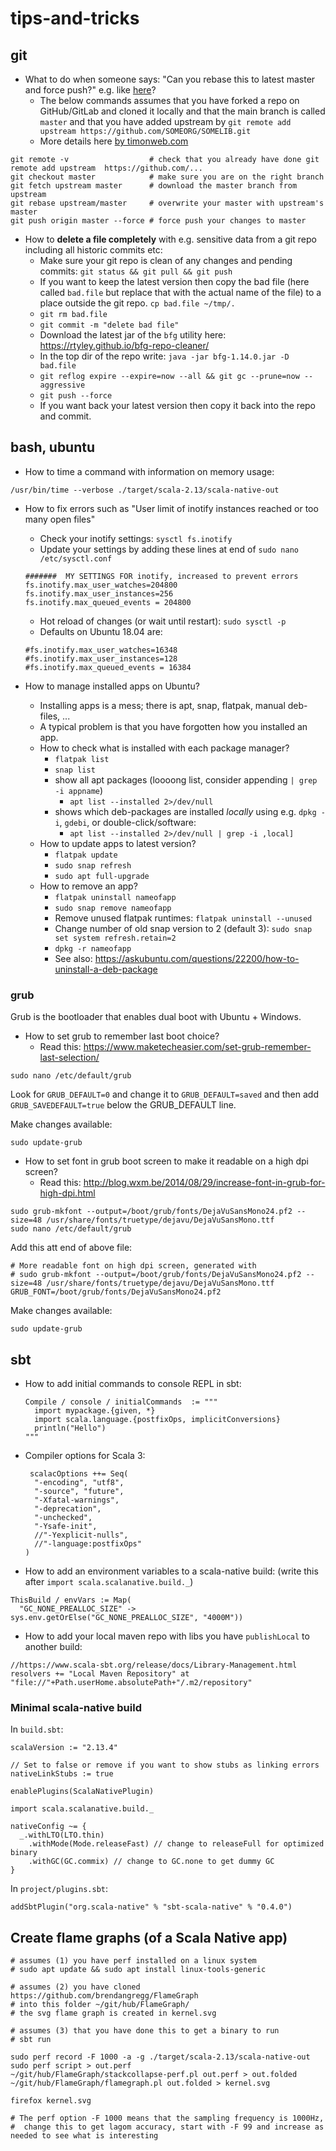 # tips-and-tricks

## git

* What to do when someone says: "Can you rebase this to latest master and force push?" e.g. like [here](https://github.com/lampepfl/dotty/pull/11878#pullrequestreview-620149574)?
  * The below commands assumes that you have forked a repo on GitHub/GitLab and cloned it locally and that the main branch is called `master` and that you have added upstream by `git remote add upstream https://github.com/SOMEORG/SOMELIB.git`
  * More details here [by timonweb.com](https://timonweb.com/misc/how-to-update-a-forked-repo-from-an-upstream-with-git-rebase-or-merge/)
```
git remote -v                  # check that you already have done git remote add upstream  https://github.com/...
git checkout master            # make sure you are on the right branch
git fetch upstream master      # download the master branch from upstream
git rebase upstream/master     # overwrite your master with upstream's master
git push origin master --force # force push your changes to master
```

* How to **delete a file completely** with e.g. sensitive data from a git repo including all historic commits etc:
  * Make sure your git repo is clean of any changes and pending commits: `git status && git pull && git push` 
  * If you want to keep the latest version then copy the bad file (here called `bad.file` but replace that with the actual name of the file) to a place outside the git repo. `cp bad.file ~/tmp/.` 
  * `git rm bad.file` 
  * `git commit -m "delete bad file"`
  * Download the latest jar of the `bfg` utility here: https://rtyley.github.io/bfg-repo-cleaner/
  * In the top dir of the repo write: `java -jar bfg-1.14.0.jar -D bad.file`
  * `git reflog expire --expire=now --all && git gc --prune=now --aggressive`
  * `git push --force`
  * If you want back your latest version then copy it back into the repo and commit.

## bash, ubuntu

* How to time a command with information on memory usage:
```
/usr/bin/time --verbose ./target/scala-2.13/scala-native-out
```

* How to fix errors such as "User limit of inotify instances reached or too many open files"
  * Check your inotify settings: `sysctl fs.inotify`
  * Update your settings by adding these lines at end of `sudo nano /etc/sysctl.conf`
  ```
  #######  MY SETTINGS FOR inotify, increased to prevent errors
  fs.inotify.max_user_watches=204800
  fs.inotify.max_user_instances=256
  fs.inotify.max_queued_events = 204800
  ```
  * Hot reload of changes (or wait until restart): `sudo sysctl -p`
  * Defaults on Ubuntu 18.04 are: 
  ```
  #fs.inotify.max_user_watches=16348
  #fs.inotify.max_user_instances=128
  #fs.inotify.max_queued_events = 16384
  ```

* How to manage installed apps on Ubuntu?
  * Installing apps is a mess; there is apt, snap, flatpak, manual deb-files, ... 
  * A typical problem is that you have forgotten how you installed an app.
  * How to check what is installed with each package manager?
    * `flatpak list` 
    * `snap list` 
    * show all apt packages (loooong list, consider appending `| grep -i appname`)
      * `apt list --installed 2>/dev/null`
    * shows which deb-packages are installed *locally* using e.g. `dpkg -i`, `gdebi`, or double-click/software:  
      * `apt list --installed 2>/dev/null | grep -i ,local]` 
  * How to update apps to latest version?
    * `flatpak update`
    * `sudo snap refresh`
    * `sudo apt full-upgrade`
  * How to remove an app?
    * `flatpak uninstall nameofapp`
    * `sudo snap remove nameofapp`
    * Remove unused flatpak runtimes: `flatpak uninstall --unused`
    * Change number of old snap version to 2 (default 3): `sudo snap set system refresh.retain=2`
    * `dpkg -r nameofapp`
    * See also: https://askubuntu.com/questions/22200/how-to-uninstall-a-deb-package

### grub

Grub is the bootloader that enables dual boot with Ubuntu + Windows.

* How to set grub to remember last boot choice?
  * Read this: https://www.maketecheasier.com/set-grub-remember-last-selection/

```
sudo nano /etc/default/grub
```
Look for `GRUB_DEFAULT=0` and change it to `GRUB_DEFAULT=saved` and then add `GRUB_SAVEDEFAULT=true` below the GRUB_DEFAULT line.

Make changes available:
```
sudo update-grub
```

* How to set font in grub boot screen to make it readable on a high dpi screen?
  * Read this: http://blog.wxm.be/2014/08/29/increase-font-in-grub-for-high-dpi.html

```
sudo grub-mkfont --output=/boot/grub/fonts/DejaVuSansMono24.pf2 --size=48 /usr/share/fonts/truetype/dejavu/DejaVuSansMono.ttf
sudo nano /etc/default/grub
```
Add this att end of above file:
```
# More readable font on high dpi screen, generated with
# sudo grub-mkfont --output=/boot/grub/fonts/DejaVuSansMono24.pf2 --size=48 /usr/share/fonts/truetype/dejavu/DejaVuSansMono.ttf
GRUB_FONT=/boot/grub/fonts/DejaVuSansMono24.pf2
```

Make changes available:
```
sudo update-grub
```


## sbt

* How to add initial commands to console REPL in sbt:
  ```
  Compile / console / initialCommands  := """
    import mypackage.{given, *}
    import scala.language.{postfixOps, implicitConversions}
    println("Hello")
  """
  ```
* Compiler options for Scala 3:
  ```
   scalacOptions ++= Seq(
    "-encoding", "utf8", 
    "-source", "future",
    "-Xfatal-warnings",  
    "-deprecation",
    "-unchecked",
    "-Ysafe-init",
    //"-Yexplicit-nulls",
    //"-language:postfixOps"
  )
  ```
* How to add an environment variables to a scala-native build: (write this after `import scala.scalanative.build._`)
```
ThisBuild / envVars := Map(  
  "GC_NONE_PREALLOC_SIZE" -> sys.env.getOrElse("GC_NONE_PREALLOC_SIZE", "4000M"))
```

* How to add your local maven repo with libs you have `publishLocal` to another build:
```
//https://www.scala-sbt.org/release/docs/Library-Management.html
resolvers += "Local Maven Repository" at "file://"+Path.userHome.absolutePath+"/.m2/repository"
```
### Minimal scala-native build
In `build.sbt`:
```
scalaVersion := "2.13.4"

// Set to false or remove if you want to show stubs as linking errors
nativeLinkStubs := true

enablePlugins(ScalaNativePlugin)

import scala.scalanative.build._

nativeConfig ~= { 
  _.withLTO(LTO.thin)
    .withMode(Mode.releaseFast) // change to releaseFull for optimized binary
    .withGC(GC.commix) // change to GC.none to get dummy GC
}
```
In `project/plugins.sbt`:
```
addSbtPlugin("org.scala-native" % "sbt-scala-native" % "0.4.0")
```

## Create flame graphs (of a Scala Native app)

```
# assumes (1) you have perf installed on a linux system
# sudo apt update && sudo apt install linux-tools-generic

# assumes (2) you have cloned https://github.com/brendangregg/FlameGraph
# into this folder ~/git/hub/FlameGraph/
# the svg flame graph is created in kernel.svg 

# assumes (3) that you have done this to get a binary to run
# sbt run

sudo perf record -F 1000 -a -g ./target/scala-2.13/scala-native-out
sudo perf script > out.perf
~/git/hub/FlameGraph/stackcollapse-perf.pl out.perf > out.folded
~/git/hub/FlameGraph/flamegraph.pl out.folded > kernel.svg

firefox kernel.svg

# The perf option -F 1000 means that the sampling frequency is 1000Hz, 
#  change this to get lagom accuracy, start with -F 99 and increase as needed to see what is interesting
```
